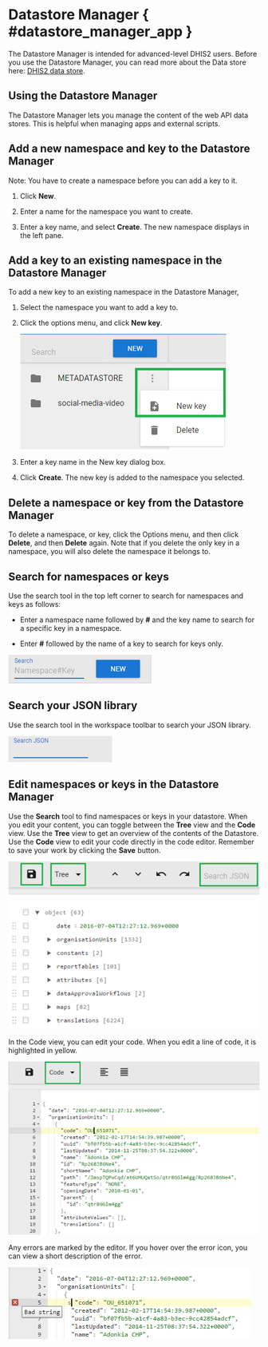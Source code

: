 # Datastore Manager { #datastore_manager_app } 

The Datastore Manager is intended for advanced-level DHIS2 users. Before
you use the Datastore Manager, you can read more about the Data store
here: [DHIS2 data
store](https://docs.dhis2.org/en/develop/using-the-api/dhis-core-version-master/data-store.html).

## Using the Datastore Manager

The Datastore Manager lets you manage the content of the web API data
stores. This is helpful when managing apps and external scripts.

## Add a new namespace and key to the Datastore Manager

Note: You have to create a namespace before you can add a key to it.

1.  Click **New**.

2.  Enter a name for the namespace you want to create.

3.  Enter a key name, and select **Create**. The new namespace displays
    in the left pane.

## Add a key to an existing namespace in the Datastore Manager

To add a new key to an existing namespace in the Datastore Manager,

1.  Select the namespace you want to add a key to.

2.  Click the options menu, and click **New key**.
    
    ![](resources/images/datastore_manager/datamgr_add_key.png)

3.  Enter a key name in the New key dialog box.

4.  Click **Create**. The new key is added to the namespace you
    selected.

## Delete a namespace or key from the Datastore Manager

To delete a namespace, or key, click the Options menu, and then click
**Delete**, and then **Delete** again. Note that if you delete the only
key in a namespace, you will also delete the namespace it belongs to.

## Search for namespaces or keys

Use the search tool in the top left corner to search for namespaces and
keys as follows:

  - Enter a namespace name followed by **\#** and the key name to search
    for a specific key in a namespace.

  - Enter **\#** followed by the name of a key to search for keys
only.

![](resources/images/datastore_manager/datamgr_search_namespaces_keys.png)

## Search your JSON library

Use the search tool in the workspace toolbar to search your JSON
library.

![](resources/images/datastore_manager/datamgr_searchJSON.png)

## Edit namespaces or keys in the Datastore Manager

Use the **Search** tool to find namespaces or keys in your datastore.
When you edit your content, you can toggle between the **Tree** view and
the **Code** view. Use the **Tree** view to get an overview of the
contents of the Datastore. Use the **Code** view to edit your code
directly in the code editor. Remember to save your work by clicking the
**Save** button.

![](resources/images/datastore_manager/datamgr_treeview.png)

In the Code view, you can edit your code. When you edit a line of code,
it is highlighted in yellow.

![](resources/images/datastore_manager/datamgr_codeview.png)

Any errors are marked by the editor. If you hover over the error icon,
you can view a short description of the error.

![](resources/images/datastore_manager/datamgr_editcode_error.png)

